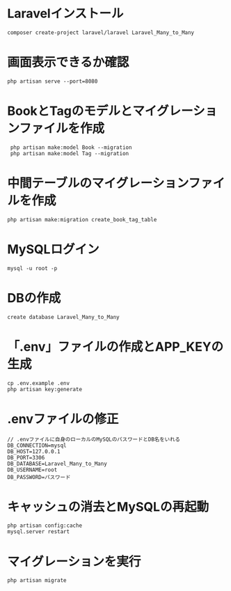# Laravelインストール

```
composer create-project laravel/laravel Laravel_Many_to_Many
```

# 画面表示できるか確認

```
php artisan serve --port=8080
```

# BookとTagのモデルとマイグレーションファイルを作成

```
 php artisan make:model Book --migration
 php artisan make:model Tag --migration
```

# 中間テーブルのマイグレーションファイルを作成

```
php artisan make:migration create_book_tag_table
```

# MySQLログイン

```
mysql -u root -p
```

# DBの作成

```
create database Laravel_Many_to_Many
```

# 「.env」ファイルの作成とAPP_KEYの生成

```
cp .env.example .env
php artisan key:generate
```

# .envファイルの修正

```
// .envファイルに自身のローカルのMySQLのパスワードとDB名をいれる
DB_CONNECTION=mysql
DB_HOST=127.0.0.1
DB_PORT=3306
DB_DATABASE=Laravel_Many_to_Many
DB_USERNAME=root
DB_PASSWORD=パスワード
```

# キャッシュの消去とMySQLの再起動

```
php artisan config:cache
mysql.server restart
```
# マイグレーションを実行

```
php artisan migrate
```

# 

```

```

# 

```

```

# 

```

```

# 

```

```